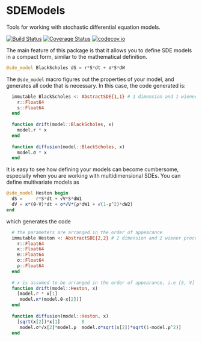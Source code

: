 # SDEModels

Tools for working with stochastic differential equation models.

[![Build Status](https://travis-ci.org/Godisemo/SDEModels.jl.svg?branch=master)](https://travis-ci.org/Godisemo/SDEModels.jl)
[![Coverage Status](https://coveralls.io/repos/github/Godisemo/SDEModels.jl/badge.svg?branch=master)](https://coveralls.io/github/Godisemo/SDEModels.jl?branch=master)
[![codecov.io](http://codecov.io/github/Godisemo/SDEModels.jl/coverage.svg?branch=master)](http://codecov.io/github/Godisemo/SDEModels.jl?branch=master)

The main feature of this package is that it allows you to define SDE models in a compact form, similar to the mathematical definition.
```julia
@sde_model BlackScholes dS = r*S*dt + σ*S*dW
```
The `@sde_model` macro figures out the properties of your model, and generates all code that is necessary.
In this case, the code generated is:
```julia
  immutable BlackScholes <: AbstractSDE{1,1} # 1 dimension and 1 wiener process
    r::Float64
    s::Float64
  end
  
  function drift(model::BlackScholes, x)
    model.r * x
  end
  
  function diffusion(model::BlackScholes, x)
    model.σ * x
  end
```
It is easy to see how defining your models can become cumbersome, especially when you are working with multidimensional SDEs. You can define multivariate models as
```julia
@sde_model Heston begin
  dS =     r*S*dt + √V*S*dW1
  dV = κ*(θ-V)*dt + σ*√V*(ρ*dW1 + √(1-ρ^2)*dW2)
end
```
which generates the code
```julia
  # the parameters are arranged in the order of appearance
  immutable Heston <: AbstractSDE{2,2} # 2 dimension and 2 wiener process
    r::Float64
    κ::Float64
    θ::Float64
    σ::Float64
    ρ::Float64
  end
  
  # x is assumed to be arranged in the order of appearance, i.e [S, V]
  function drift(model::Heston, x)
    [model.r * x[1]
     model.κ*(model.θ-x[2])]
  end
  
  function diffusion(model::Heston, x)
    [sqrt(x[2])*x[1]        0
     model.σ*√x[2]*model.ρ  model.σ*sqrt(x[2])*sqrt(1-model.ρ^2)]
  end
```
